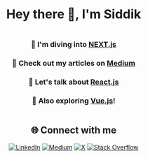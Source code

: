 <h1 align="center">Hey there 👋, I'm Siddik</h1>
<div align="center">
  <div style="display: inline-block; vertical-align: top;">
    <h3>🌱 I'm diving into <a href="https://nextjs.org/" target="_blank">NEXT.js</a></h3>
    <h3>📝 Check out my articles on <a href="https://medium.com/@sidmm747" target="_blank">Medium</a></h3>
    <h3>💬 Let's talk about <a href="https://react.dev" target="_blank">React.js</a></h3>
    <h3>🌟 Also exploring <a href='https://vuejs.org/' target="_blank">Vue.js</a>!</h3>
  </div>
</div>
<h2 align="center">🌐 Connect with me</h2>
<div align="center">
  <a href="https://linkedin.com/in/siddik-mulla-214a33258" target="_blank"><img src="https://img.shields.io/badge/LinkedIn-%230077B5.svg?logo=linkedin&logoColor=white" alt="LinkedIn"></a>
  <a href="https://medium.com/@sidmm747" target="_blank"><img src="https://img.shields.io/badge/Medium-12100E?logo=medium&logoColor=white" alt="Medium"></a>
  <a href="https://x.com/__sid_m" target="_blank"><img src="https://img.shields.io/badge/X-black.svg?logo=X&logoColor=white" alt="X"></a>
  <a href="https://stackoverflow.com/users/siddik-mulla" target="_blank"><img src="https://img.shields.io/badge/-Stackoverflow-FE7A16?logo=stack-overflow&logoColor=white" alt="Stack Overflow"></a>
</div>
